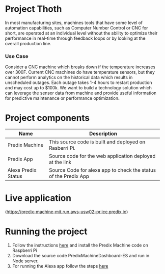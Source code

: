 
# Project Thoth
In most manufacturing sites, machines tools that have some level of automation capabilities, such as Computer Number Control or CNC for short, are operated at an individual level without the ability to optimize their performance in real-time through feedback loops or by looking at the overall production line.

### Use Case
Consider a CNC machine which breaks down if the temperature increases over 300F. Current CNC machines do have temperature sensors, but they cannot perform analytics on the historical data which results in unscheduled outages. Each outage takes 1-4 hours to restart production and may cost up to $100k. We want to build a technology solution which can leverage the sensor data from machine and provide useful information for predictive maintenance or performance optimization.

# Project components

| Name     | Description |
| --------|-------|
| Predix Machine  | This source code is built and deployed on Rasberri Pi. |
| Predix App | Source code for the web application deployed at the link |
| Alexa Predix Status | Source Code for alexa app to check the status of the Predix App|

# Live application 
(https://predix-machine-mit.run.aws-usw02-pr.ice.predix.io)

# Running the project
1. Follow the instructions [here](https://www.predix.io/resources/tutorials/tutorial-details.html?tutorial_id=1741&tag=1750&journey=Setup%20Raspberry%20Pi%20for%20Predix&resources=1785,1741,1742,1743) and install the Predix Machine code on Raspberri Pi
2. Download the source code PredixMachineDashboard-ES and run in Node server. 
3. For running the Alexa app follow the steps [here](https://github.com/akshaybagai/project-03/tree/master/akshay-edwin/source-code/predix-status) 
